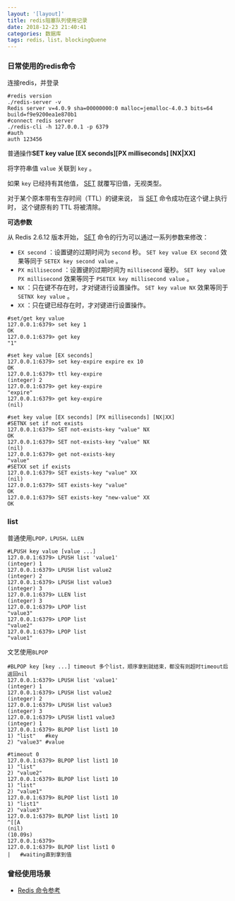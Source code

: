 ```yaml
---
layout: '[layout]'
title: redis阻塞队列使用记录
date: 2018-12-23 21:40:41
categories: 数据库
tags: redis，list，blockingQuene
---
```


### 日常使用的redis命令

连接redis，并登录

```shell
#redis version
./redis-server -v
Redis server v=4.0.9 sha=00000000:0 malloc=jemalloc-4.0.3 bits=64 build=f9e9200ea1e870b1
#connect redis server
./redis-cli -h 127.0.0.1 -p 6379
#auth
auth 123456
```

普通操作**SET key value [EX seconds][PX milliseconds] [NX|XX]**

将字符串值 `value` 关联到 `key` 。

如果 `key` 已经持有其他值， [SET](http://redisdoc.com/string/set.html#set) 就覆写旧值，无视类型。

对于某个原本带有生存时间（TTL）的键来说， 当 [SET](http://redisdoc.com/string/set.html#set) 命令成功在这个键上执行时， 这个键原有的 TTL 将被清除。

**可选参数**

从 Redis 2.6.12 版本开始， [SET](http://redisdoc.com/string/set.html#set) 命令的行为可以通过一系列参数来修改：

- `EX second` ：设置键的过期时间为 `second` 秒。 `SET key value EX second` 效果等同于 `SETEX key second value` 。
- `PX millisecond` ：设置键的过期时间为 `millisecond` 毫秒。 `SET key value PX millisecond` 效果等同于 `PSETEX key millisecond value` 。
- `NX` ：只在键不存在时，才对键进行设置操作。 `SET key value NX` 效果等同于 `SETNX key value` 。
- `XX` ：只在键已经存在时，才对键进行设置操作。

```shell
#set/get key value
127.0.0.1:6379> set key 1
OK
127.0.0.1:6379> get key
"1"

#set key value [EX seconds]
127.0.0.1:6379> set key-expire expire ex 10
OK
127.0.0.1:6379> ttl key-expire
(integer) 2
127.0.0.1:6379> get key-expire
"expire"
127.0.0.1:6379> get key-expire
(nil)

#set key value [EX seconds] [PX milliseconds] [NX|XX]
#SETNX set if not exists
127.0.0.1:6379> SET not-exists-key "value" NX
OK
127.0.0.1:6379> SET not-exists-key "value" NX
(nil)
127.0.0.1:6379> get not-exists-key
"value"
#SETXX set if exists
127.0.0.1:6379> SET exists-key "value" XX
(nil)
127.0.0.1:6379> SET exists-key "value"
OK
127.0.0.1:6379> SET exists-key "new-value" XX
OK
```

### list

普通使用`LPOP，LPUSH，LLEN`

```shell
#LPUSH key value [value ...]
127.0.0.1:6379> LPUSH list 'value1'
(integer) 1
127.0.0.1:6379> LPUSH list value2
(integer) 2
127.0.0.1:6379> LPUSH list value3
(integer) 3
127.0.0.1:6379> LLEN list
(integer) 3
127.0.0.1:6379> LPOP list
"value3"
127.0.0.1:6379> LPOP list
"value2"
127.0.0.1:6379> LPOP list
"value1"
```

文艺使用`BLPOP`

```shell
#BLPOP key [key ...] timeout 多个list，顺序拿到就结束，都没有则超时timeout后返回nil
127.0.0.1:6379> LPUSH list 'value1'
(integer) 1
127.0.0.1:6379> LPUSH list value2
(integer) 2
127.0.0.1:6379> LPUSH list value3
(integer) 3
127.0.0.1:6379> LPUSH list1 value3
(integer) 1
127.0.0.1:6379> BLPOP list list1 10
1) "list"	#key
2) "value3"	#value

#timeout 0
127.0.0.1:6379> BLPOP list list1 10
1) "list"
2) "value2"
127.0.0.1:6379> BLPOP list list1 10
1) "list"
2) "value1"
127.0.0.1:6379> BLPOP list list1 10
1) "list1"
2) "value3"
127.0.0.1:6379> BLPOP list list1 10
^[[A
(nil)
(10.09s)
127.0.0.1:6379> 
127.0.0.1:6379> BLPOP list list1 0
|	#waiting直到拿到值
```

### 曾经使用场景

>

- [Redis 命令参考](http://redisdoc.com/index.html#)